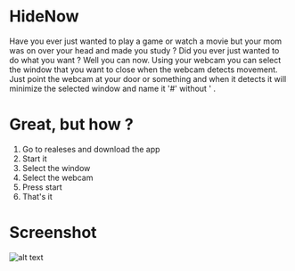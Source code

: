 # HideNow

Have you ever just wanted to play a game or watch a movie but your mom was on over your head and made you study ? Did you ever just wanted to do what you want ? Well you can now. Using your webcam you can select the window that you want to close when the webcam detects movement. Just point the webcam at your door or something and when it detects it will minimize the selected window and name it '#' without ' .

# Great, but how ?
1. Go to realeses and download the app
2. Start it
3. Select the window
3. Select the webcam
4. Press start
5. That's it

# Screenshot
![alt text](http://i.imgur.com/u42MnUu.png "HideNow")
